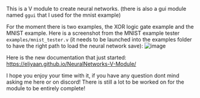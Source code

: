 This is a V module to create neural networks. (there is also a gui module named `ggui` that I used for the mnist example)

For the moment there is two examples, the XOR logic gate example and the MNIST example.
Here is a screenshot from the MNIST example tester `examples/mnist_tester.v` (it needs to be launched into the examples folder to have the right path to load the neural network save):
![image](https://github.com/Eliyaan/NeuralNetworks-V-Module/assets/103932369/d4e784a2-b63b-457e-b708-822a8285c727)

Here is the new documentation that just started: https://eliyaan.github.io/NeuralNetworks-V-Module/

I hope you enjoy your time with it, if you have any question dont mind asking me here or on discord! There is still a lot to be worked on for the module to be entirely complete!
